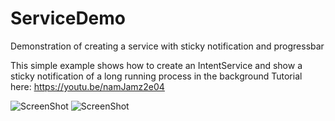 # ServiceDemo
Demonstration of creating a service with sticky notification and progressbar

This simple example shows how to create an IntentService and show a sticky notification of a long running process in the background
Tutorial here: https://youtu.be/namJamz2e04

![ScreenShot](https://raw.github.com/g0g0l/ServiceDemo/master/screenshots/1.png)
![ScreenShot](https://raw.github.com/g0g0l/ServiceDemo/master/screenshots/2.png)

